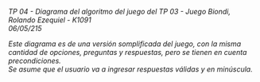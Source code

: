 _TP 04 - Diagrama del algoritmo del juego del TP 03 - Juego 
Biondi, Rolando Ezequiel - K1091  
06/05/215_  
  
*Este diagrama es de una versión somplificada del juego, con la misma cantidad de opciones, preguntas y respuestas, pero se tienen en cuenta precondiciones.  
Se asume que el usuario va a ingresar respuestas válidas y en minúscula.*  

[diagrama]: http://i59.tinypic.com/1fzqms.jpg
